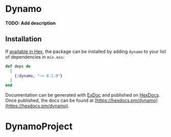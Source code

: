# Dynamo

**TODO: Add description**

## Installation

If [available in Hex](https://hex.pm/docs/publish), the package can be installed
by adding `dynamo` to your list of dependencies in `mix.exs`:

```elixir
def deps do
  [
    {:dynamo, "~> 0.1.0"}
  ]
end
```

Documentation can be generated with [ExDoc](https://github.com/elixir-lang/ex_doc)
and published on [HexDocs](https://hexdocs.pm). Once published, the docs can
be found at [https://hexdocs.pm/dynamo](https://hexdocs.pm/dynamo).

# DynamoProject
